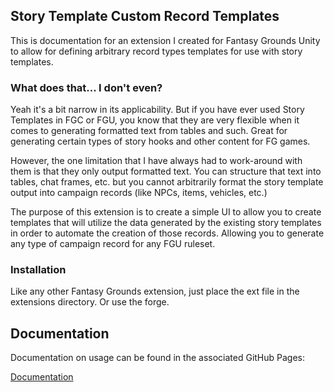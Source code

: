 ## Story Template Custom Record Templates

This is documentation for an extension I created for Fantasy Grounds Unity to allow for defining arbitrary record types templates for 
use with story templates.

### What does that... I don't even?

Yeah it's a bit narrow in its applicability. But if you have ever used Story Templates in FGC or FGU, you know that they 
are very flexible when it comes to generating formatted text from tables and such. Great for generating certain types of story 
hooks and other content for FG games.

However, the one limitation that I have always had to work-around with them is that they only output formatted text. You 
can structure that text into tables, chat frames, etc. but you cannot arbitrarily format the story template output into 
campaign records (like NPCs, items, vehicles, etc.)

The purpose of this extension is to create a simple UI to allow you to create templates that will utilize the data generated 
by the existing story templates in order to automate the creation of those records. Allowing you to generate any type of 
campaign record for any FGU ruleset.

### Installation

Like any other Fantasy Grounds extension, just place the ext file in the extensions directory. Or use the forge.

## Documentation

Documentation on usage can be found in the associated GitHub Pages: 

[Documentation](https://bakermd86.github.io/FGRecordTemplates/)